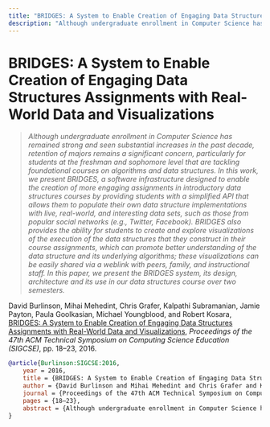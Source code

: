 ```yaml
---
title: "BRIDGES: A System to Enable Creation of Engaging Data Structures Assignments with Real-World Data and Visualizations"
description: "Although undergraduate enrollment in Computer Science has remained strong and seen substantial increases in the past decade, retention of majors remains a significant concern, particularly for students at the freshman and sophomore level that are tackling foundational courses on algorithms and data structures. In this work, we present BRIDGES, a software infrastructure designed to enable the creation of more engaging assignments in introductory data structures courses by providing students with a simplified API that allows them to populate their own data structure implementations with live, real-world, and interesting data sets, such as those from popular social networks (e.g., Twitter, Facebook). BRIDGES also provides the ability for students to create and explore visualizations of the execution of the data structures that they construct in their course assignments, which can promote better understanding of the data structure and its underlying algorithms; these visualizations can be easily shared via a weblink with peers, family, and instructional staff. In this paper, we present the BRIDGES system, its design, architecture and its use in our data structures course over two semesters."
---
```


# BRIDGES: A System to Enable Creation of Engaging Data Structures Assignments with Real-World Data and Visualizations

> _Although undergraduate enrollment in Computer Science has remained strong and seen substantial increases in the past decade, retention of majors remains a significant concern, particularly for students at the freshman and sophomore level that are tackling foundational courses on algorithms and data structures. In this work, we present BRIDGES, a software infrastructure designed to enable the creation of more engaging assignments in introductory data structures courses by providing students with a simplified API that allows them to populate their own data structure implementations with live, real-world, and interesting data sets, such as those from popular social networks (e.g., Twitter, Facebook). BRIDGES also provides the ability for students to create and explore visualizations of the execution of the data structures that they construct in their course assignments, which can promote better understanding of the data structure and its underlying algorithms; these visualizations can be easily shared via a weblink with peers, family, and instructional staff. In this paper, we present the BRIDGES system, its design, architecture and its use in our data structures course over two semesters._

David Burlinson, Mihai Mehedint, Chris Grafer, Kalpathi Subramanian, Jamie Payton, Paula Goolkasian, Michael Youngblood, and Robert Kosara, <a href="https://media.eagereyes.org/papers/2016/Burlinson-SIGCSE-2016.pdf" target="_blank">BRIDGES: A System to Enable Creation of Engaging Data Structures Assignments with Real-World Data and Visualizations</a>, _Proceedings of the 47th ACM Technical Symposium on Computing Science Education (SIGCSE)_, pp. 18–23, 2016.


```bibtex
@article{Burlinson:SIGCSE:2016,
	year = 2016,
	title = {BRIDGES: A System to Enable Creation of Engaging Data Structures Assignments with Real-World Data and Visualizations},
	author = {David Burlinson and Mihai Mehedint and Chris Grafer and Kalpathi Subramanian and Jamie Payton and Paula Goolkasian and Michael Youngblood and Robert Kosara},
	journal = {Proceedings of the 47th ACM Technical Symposium on Computing Science Education (SIGCSE)},
	pages = {18–23},
	abstract = {Although undergraduate enrollment in Computer Science has remained strong and seen substantial increases in the past decade, retention of majors remains a significant concern, particularly for students at the freshman and sophomore level that are tackling foundational courses on algorithms and data structures. In this work, we present BRIDGES, a software infrastructure designed to enable the creation of more engaging assignments in introductory data structures courses by providing students with a simplified API that allows them to populate their own data structure implementations with live, real-world, and interesting data sets, such as those from popular social networks (e.g., Twitter, Facebook). BRIDGES also provides the ability for students to create and explore visualizations of the execution of the data structures that they construct in their course assignments, which can promote better understanding of the data structure and its underlying algorithms; these visualizations can be easily shared via a weblink with peers, family, and instructional staff. In this paper, we present the BRIDGES system, its design, architecture and its use in our data structures course over two semesters.},
}
```

